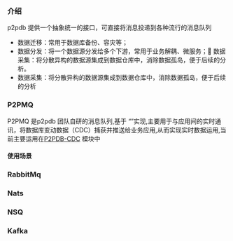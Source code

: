 ### 介绍
p2pdb 提供一个抽象统一的接口，可直接将消息投递到各种流行的消息队列 

* 数据迁移：常用于数据库备份、容灾等；
* 数据分发：将一个数据源分发给多个下游，常用于业务解耦、微服务； 数据采集：将分散异构的数据源集成到数据仓库中，消除数据孤岛，便于后续的分析。
* 数据采集：将分散异构的数据源集成到数据仓库中，消除数据孤岛，便于后续的分析


### P2PMQ  
P2PMQ  是p2pdb 团队自研的消息队列,基于 “”实现,主要用于与应用间的实时通讯，将数据库变动数据（CDC）捕获并推送给业务应用,从而实现实时数据运用,当前主要运用在[P2PDB-CDC](zh-cn/p2pdb-cdc/introduce.md) 模块中

#### 使用场景



### RabbitMq 


### Nats 


### NSQ 



### Kafka 